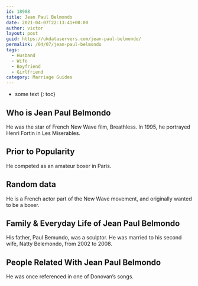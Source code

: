 ```yaml
---
id: 18988
title: Jean Paul Belmondo
date: 2021-04-07T22:13:41+00:00
author: victor
layout: post
guid: https://ukdataservers.com/jean-paul-belmondo/
permalink: /04/07/jean-paul-belmondo
tags:
  - Husband
  - Wife
  - Boyfriend
  - Girlfriend
category: Marriage Guides
---
```


* some text
{: toc}

## Who is Jean Paul Belmondo



He was the star of French New Wave film, Breathless. In 1995, he portrayed Henri Fortin in Les Miserables.

                                
## Prior to Popularity



He competed as an amateur boxer in Paris.

                                
## Random data



He is a French actor part of the New Wave movement, and originally wanted to be a boxer.

                                
## Family & Everyday Life of Jean Paul Belmondo



His father, Paul Bemundo, was a sculptor. He was married to his second wife, Natty Belemondo, from 2002 to 2008.

                                
## People Related With Jean Paul Belmondo



He was once referenced in one of Donovan&#8217;s songs.

                
              
            
          
          
          